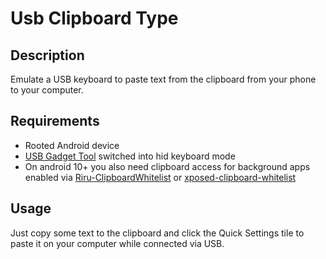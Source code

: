 # Usb Clipboard Type

## Description

Emulate a USB keyboard to paste text from the clipboard from your phone to your computer.

## Requirements
- Rooted Android device
- [USB Gadget Tool](https://github.com/tejado/android-usb-gadget) switched into hid keyboard mode
- On android 10+ you also need clipboard access for background apps enabled via [Riru-ClipboardWhitelist](https://github.com/Kr328/Riru-ClipboardWhitelist) or [xposed-clipboard-whitelist](https://github.com/GamerGirlandCo/xposed-clipboard-whitelist)

## Usage
Just copy some text to the clipboard and click the Quick Settings tile to paste it on your computer while connected via USB.
